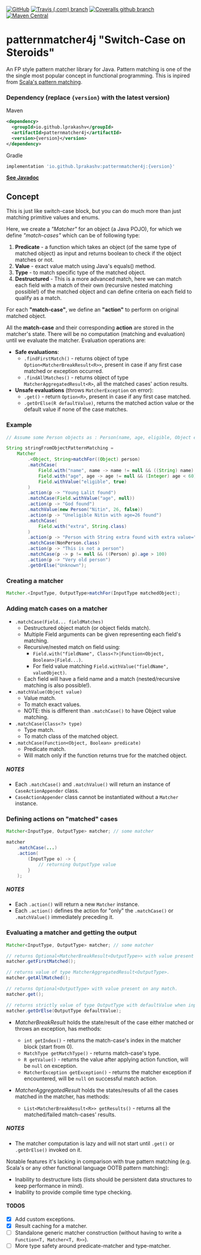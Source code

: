 [![GitHub](https://img.shields.io/github/license/lprakashv/patternmatcher4j?style=flat-square)](LICENSE)
[![Travis (.com) branch](https://img.shields.io/travis/com/lprakashv/patternmatcher4j/master?style=flat-square)](https://travis-ci.com/lprakashv/patternmatcher4j)
[![Coveralls github branch](https://img.shields.io/coveralls/github/lprakashv/patternmatcher4j/master?style=flat-square)](https://coveralls.io/github/lprakashv/patternmatcher4j?branch=master)
[![Maven Central](https://img.shields.io/maven-central/v/io.github.lprakashv/patternmatcher4j?style=flat-square)](https://search.maven.org/search?q=g:%22io.github.lprakashv%22%20AND%20a:%22patternmatcher4j%22)

# patternmatcher4j "Switch-Case on Steroids"
An FP style pattern matcher library for Java. Pattern matching is one of the the single most popular concept in functional programming. This is inpired from [Scala's pattern matching](https://docs.scala-lang.org/tour/pattern-matching.html).

### Dependency (replace `{version}` with the latest version)

Maven
```xml
<dependency>
  <groupId>io.github.lprakashv</groupId>
  <artifactId>patternmatcher4j</artifactId>
  <version>{version}</version>
</dependency>
```

Gradle
```groovy
implementation 'io.github.lprakashv:patternmatcher4j:{version}'
```

**[See Javadoc](https://lprakashv.github.io/patternmatcher4j/)**

## Concept
This is just like switch-case block, but you can do much more than just matching primitive values and enums. 

Here, we create a *"Matcher"* for an object (a Java POJO), for which we define *"match-cases"* which can be of following type:
1. **Predicate** - a function which takes an object (of the same type of matched object) as input and returns boolean to check if the object matches or not.
2. **Value** - exact value match using Java's equals() method.
3. **Type** - to match specific type of the matched object.
4. **Destructured** - This is a more advanced match, here we can match each field with a match of their own (recursive nested matching possible!) of the matched object and can define criteria on each field to qualify as a match.

For each **"match-case"**, we define an **"action"** to perform on original matched object.

All the **match-case** and their corresponding **action** are stored in the matcher's state. There will be no computation (matching and evaluation) until we evaluate the matcher. 
Evaluation operations are: 
* **Safe evaluations**:
    * `.findFirstMatch()` - returns object of type `Option<MatcherBreakResult<R>>`, present in case if any first case matched or exception occurred.
    * `.findAllMatches()` - returns object of type `MatcherAggregatedResult<R>`, all the matched cases' action results.
* **Unsafe evaluations** (throws `MatcherException` on error):
    * `.get()` - return `Option<R>`, present in case if any first case matched.
    * `.getOrElse(R defaultValue)`, returns the matched action value or the default value if none of the case matches.

### Example
```java
// Assume some Person objects as : Person(name, age, eligible, Object extra)

String stringFromObjectPatternMatching = 
    Matcher
        .<Object, String>matchFor((Object) person)
        .matchCase(
            Field.with("name", name -> name != null && ((String) name).toLowerCase().equals("lalit")),
            Field.with("age", age -> age != null && (Integer) age < 60),
            Field.withValue("eligible", true)
        )
        .action(p -> "Young Lalit found")
        .matchCase(Field.withValue("age", null))
        .action(p -> "God found")
        .matchValue(new Person("Nitin", 26, false))
        .action(p -> "Uneligible Nitin with age=26 found")
        .matchCase(
            Field.with("extra", String.class)
        )
        .action(p -> "Person with String extra found with extra value=" + ((Person) p).extra)
        .matchCase(NonPerson.class)
        .action(p -> "This is not a person")
        .matchCase(p -> p != null && ((Person) p).age > 100)
        .action(p -> "Very old person")
        .getOrElse("Unknown");
```

### Creating a matcher
```java
Matcher.<InputType, OutputType>matchFor(InputType matchedObject);
```

### Adding match cases on a matcher
* `.matchCase(Field... fieldMatches)` 
    * Destructured object match (or object fields match).
    * Multiple Field arguments can be given representing each field's matching.
    * Recursive/nested match on field using:
        * `Field.with("fieldName", Class<?>|Function<Object, Boolean>|Field...)`.
        * For field value matching `Field.withValue("fieldName", valueObject)`. 
    * Each field will have a field name and a match (nested/recursive matching is also possible!).
* `.matchValue(Object value)`
    * Value match.
    * To match exact values.
    * NOTE: this is different than `.matchCase()` to have Object value matching. 
* `.matchCase(Class<?> type)`
    * Type match.
    * To match class of the matched object.
* `.matchCase(Function<Object, Boolean> predicate)`
    * Predicate match.
    * Will match only if the function returns true for the matched object.

##### NOTES
* Each `.matchCase()` and `.matchValue()` will return an instance of `CaseActionAppender` class.
* `CaseActionAppender` class cannot be instantiated without a `Matcher` instance.

### Defining actions on "matched" cases 
```java
Matcher<InputType, OutputType> matcher; // some matcher

matcher
    .matchCase(...)
    .action(
        (InputType o) -> {
            // returning OutputType value
        }
    );
```

##### NOTES
* Each `.action()` will return a new `Matcher` instance.
* Each `.action()` defines the action for "only" the `.matchCase()` or `.matchValue()` immediately preceding it.

### Evaluating a matcher and getting the output
```java
Matcher<InputType, OutputType> matcher; // some matcher

// returns Optional<MatcherBreakResult<OutputType>> with value present on either any first match or exception occurred.
matcher.getFirstMatched();

// returns value of type MatcherAggregatedResult<OutputType>.
matcher.getAllMatched();

// returns Optional<OutputType> with value present on any match.
matcher.get();

// returns strictly value of type OutputType with defaultValue when input object does not match any case.
matcher.getOrElse(OutputType defaultValue); 
```

* *MatcherBreakResult<R>* holds the state/result of the case either matched or throws an exception, has methods:
    * `int getIndex()` - returns the match-case's index in the matcher block (start from 0).
    * `MatchType getMatchType()` - returns match-case's type.
    * `R getValue()` - returns the value after applying action function, will be `null` on exception.
    * `MatcherException getException()` - returns the matcher exception if encountered, will be `null` on successful match action.

* *MatcherAggregatedResult<R>* holds the states/results of all the cases matched in the matcher, has methods:
    * `List<MatcherBreakResult<R>> getResults()` - returns all the matched/failed match-cases' results.

##### NOTES
* The matcher computation is lazy and will not start until `.get()` or `.getOrElse()` invoked on it.

Notable features it's lacking in comparison with true pattern matching (e.g. Scala's or any other functional language OOTB pattern matching):
* Inability to destructure lists (lists should be persistent data structures to keep performance in mind).
* Inability to provide compile time type checking.

#### TODOS
- [x] Add custom exceptions.
- [x] Result caching for a matcher.
- [ ] Standalone generic matcher construction (without having to write a `Function<T, Matcher<T, R>>`).
- [ ] More type safety around predicate-matcher and type-matcher.
